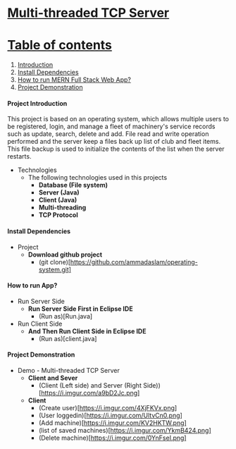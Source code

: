 <a href="">

# Multi-threaded TCP Server

# Table of contents
1. [Introduction](#intro)   
2. [Install Dependencies](#install)
3. [How to run MERN Full Stack Web App?](#howToRun)
4. [Project Demonstration](#demo)

#### Project Introduction <a name="intro"></a>
This project is based on an operating system, which allows multiple users to be registered, login, and manage a fleet of machinery's service records
such as update, search, delete and add. File read and write operation performed and the server keep a files back up list of club and fleet items.
This file backup is used to initialize the contents of the list when the server restarts.

- Technologies
  * The following technologies used in this projects
    * **Database (File system)**
    * **Server (Java)**
    * **Client (Java)**
    * **Multi-threading**
    * **TCP Protocol**

#### Install Dependencies <a name="install"></a>
- Project  
    * **Download github project**
        * (git clone)[https://github.com/ammadaslam/operating-system.git]

    
#### How to run App? <a name="howToRun"></a>
- Run Server Side 
     * **Run Server Side First in Eclipse IDE**
        * (Run as)[Run.java]
- Run Client Side
     * **And Then Run Client Side in Eclipse IDE**
        * (Run as)[client.java]
    

#### Project Demonstration <a name="demo"></a>
- Demo  -  Multi-threaded TCP Server
     * **Client and Sever**
        * (Client (Left side) and Server (Right Side))[https://i.imgur.com/a9bD2Jc.png]
    * **Client**
        * (Create user)[https://i.imgur.com/4XjFKVx.png]
        * (User loggedin)[https://i.imgur.com/UltvCn0.png]
        * (Add machine)[https://i.imgur.com/KV2HKTW.png]
        * (list of saved machines)[https://i.imgur.com/YkmB424.png]
        * (Delete machine)[https://i.imgur.com/0YnFseI.png]
       